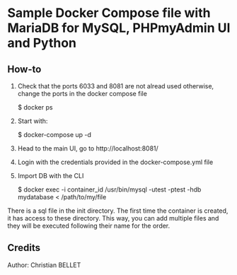 # Sample Docker Compose file with MariaDB for MySQL, PHPmyAdmin UI and Python

## How-to

1) Check that the ports 6033 and 8081 are not alread used otherwise, change the ports in the docker compose file

    $ docker ps

2) Start with:

    $ docker-compose up -d

3) Head to the main UI, go to http://localhost:8081/

4) Login with the credentials provided in the docker-compose.yml file

5) Import DB with the CLI

    $ docker exec -i container_id /usr/bin/mysql -utest -ptest -hdb mydatabase < /path/to/my/file

There is a sql file in the init directory. The first time the container is created, it has access to these directory. This way, you can add multiple files and they will be executed following their name for the order. 

## Credits

Author: Christian BELLET